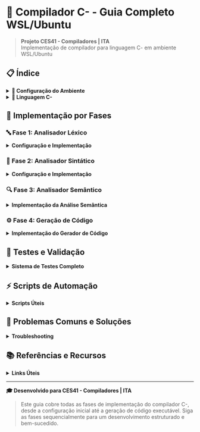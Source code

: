 # 🚀 Compilador C- - Guia Completo WSL/Ubuntu

> **Projeto CES41 - Compiladores | ITA**  
> Implementação de compilador para linguagem C- em ambiente WSL/Ubuntu

## 📋 Índice

<details>
<summary><strong>🔧 Configuração do Ambiente</strong></summary>

### Pré-requisitos WSL/Ubuntu

```bash
# Atualizar sistema
sudo apt update && sudo apt upgrade -y

# Instalar ferramentas essenciais
sudo apt install -y build-essential cmake flex bison python3 git

# Verificar instalações
cmake --version
gcc --version
flex --version
bison --version
```

### Estrutura do Projeto
```
labctc41250806_1601/
├── src/                    # Código fonte do compilador
│   ├── cminus.l           # Especificação léxica (Flex)
│   ├── cminus.y           # Especificação sintática (Bison) 
│   ├── main.c             # Programa principal
│   ├── globals.h          # Definições globais
│   └── util.c/h           # Utilitários
├── example/               # Arquivos de teste (.cm)
├── output/                # Saídas esperadas
├── build/                 # Diretório de compilação
└── CMakeLists.txt         # Configuração CMake
```

</details>

<details>
<summary><strong>📝 Linguagem C-</strong></summary>

### Características da Linguagem

**Tipos:** `int`, `void`  
**Operadores:** `:=` (atribuição), `=` (igualdade), `<`, `+`, `-`, `*`, `/`  
**Estruturas:** `if-then-else-end`, `repeat-until`  
**E/S:** `read`, `write`  

### Exemplo Básico
```c
/* Cálculo de MDC */
int gcd(int u, int v) {
    if (v = 0) then
        return u;
    else
        return gcd(v, u - u / v * v);
    end
}

void main(void) {
    int x, y;
    x := 48;
    y := 18;
    write gcd(x, y);
}
```

### Diferenças do C Padrão
| C- | C Padrão |
|----|----------|
| `:=` | `=` |
| `=` | `==` |
| `if-then-else-end` | `if-else` |
| `repeat-until` | `do-while` |

</details>

## 🎯 Implementação por Fases

### 🔤 **Fase 1: Analisador Léxico**

<details>
<summary><strong>Configuração e Implementação</strong></summary>

#### Compilação Apenas Léxica
```bash
# Criar diretório de build
mkdir -p build && cd build

# Configurar CMake apenas para análise léxica
cmake .. -DDOPARSE=FALSE

# Compilar
make

# Testar analisador léxico
./mycmcomp ../example/mdc.cm
```

#### Arquivo `src/cminus.l` - Estrutura Base
```lex
%option noyywrap

%{
#include "globals.h"
#include "util.h"
#include "scan.h"
char tokenString[MAXTOKENLEN+1];
%}

digit       [0-9]
number      {digit}+
letter      [a-zA-Z]
identifier  {letter}+
newline     \n
whitespace  [ \t]+

%%
"if"            {return IF;}
"then"          {return THEN;}
"else"          {return ELSE;}
"end"           {return END;}
"repeat"        {return REPEAT;}
"until"         {return UNTIL;}
"read"          {return READ;}
"write"         {return WRITE;}
"int"           {return INT;}
"void"          {return VOID;}
"return"        {return RETURN;}
{number}        {return NUM;}
{identifier}    {return ID;}
":="            {return ASSIGN;}
"="             {return EQ;}
"<"             {return LT;}
"+"             {return PLUS;}
"-"             {return MINUS;}
"*"             {return TIMES;}
"/"             {return OVER;}
"("             {return LPAREN;}
")"             {return RPAREN;}
";"             {return SEMI;}
","             {return COMMA;}
"{"             {return LBRACE;}
"}"             {return RBRACE;}
"["             {return LBRACKET;}
"]"             {return RBRACKET;}
{newline}       {lineno++;}
{whitespace}    {/* skip whitespace */}
"/*"            {
                  char c;
                  do {
                    c = input();
                    if (c == EOF) break;
                    if (c == '\n') lineno++;
                  } while (c != '*' || input() != '/');
                }
.               {return ERROR;}
%%
```

#### Testes da Fase Léxica
```bash
# Executar todos os testes léxicos
make runmycmcomp

# Comparar apenas saída léxica
make lexdiff

# Testar arquivo específico
./mycmcomp ../example/mdc.cm ../detailonlylex/mdc_lex.out
```

**Saída Esperada:**
```
1: reserved word: int
1: ID, name= gcd
1: (
1: reserved word: int
1: ID, name= u
...
```

</details>

### 🌳 **Fase 2: Analisador Sintático**

<details>
<summary><strong>Configuração e Implementação</strong></summary>

#### Compilação com Parser
```bash
# Reconfigurar CMake com parser
cmake .. -DDOPARSE=TRUE

# Recompilar
make

# Testar com análise sintática
./mycmcomp ../example/mdc.cm
```

#### Arquivo `src/cminus.y` - Estrutura Base
```yacc
%{
#include "globals.h"
#include "util.h"
#include "parse.h"
#include "scan.h"
%}

%union {
    TreeNode * tree;
    int opval;
}

%token <tree> IF THEN ELSE END REPEAT UNTIL READ WRITE
%token <tree> INT VOID RETURN
%token <opval> ASSIGN EQ LT PLUS MINUS TIMES OVER 
%token <opval> LPAREN RPAREN SEMI COMMA LBRACE RBRACE LBRACKET RBRACKET
%token <tree> NUM ID
%token ENDFILE ERROR

%type <tree> program declaration-list declaration
%type <tree> fun-declaration var-declaration
%type <tree> params param-list param
%type <tree> compound-stmt local-declarations statement-list
%type <tree> statement expression-stmt selection-stmt iteration-stmt
%type <tree> return-stmt expression simple-expression
%type <tree> additive-expression term factor call args arg-list

%nonassoc THEN
%nonassoc ELSE
%right ASSIGN
%left EQ LT
%left PLUS MINUS
%left TIMES OVER

%%
program : declaration-list
        { savedTree = $1; }
        ;

declaration-list : declaration-list declaration
                 { 
                   TreeNode * t = $1;
                   if (t != NULL) {
                     while (t->sibling != NULL) t = t->sibling;
                     t->sibling = $2;
                     $$ = $1;
                   } else $$ = $2;
                 }
                 | declaration { $$ = $1; }
                 ;

declaration : fun-declaration { $$ = $1; }
            | var-declaration { $$ = $1; }
            ;

/* Continuar implementação das regras gramaticais... */
%%
```

#### Testes da Fase Sintática
```bash
# Verificar árvore sintática
export TraceParse=1
./mycmcomp ../example/mdc.cm

# Executar todos os testes
make runmycmcomp
make rundiff
```

**Saída Esperada:**
```
Syntax tree:
Declare function (return type "int"): gcd
  Function param (int var): u
  Function param (int var): v
  Conditional selection
    Op: ==
      Id: v
      Const: 0
    Return
      Id: u
    Return
      Function call: gcd
        ...
```

</details>

### 🔍 **Fase 3: Analisador Semântico**

<details>
<summary><strong>Implementação da Análise Semântica</strong></summary>

#### Funcionalidades a Implementar

1. **Tabela de Símbolos** (`src/symtab.c`)
2. **Verificação de Tipos** (`src/analyze.c`)
3. **Verificação de Declarações**
4. **Controle de Escopo**

#### Estruturas Principais
```c
// Tipos de símbolos
typedef enum {
    FunctionSymbol,
    VariableSymbol,
    ParameterSymbol
} SymbolType;

// Entrada da tabela de símbolos
typedef struct symbol {
    char * name;
    SymbolType symType;
    ExpType dataType;
    int location;
    struct symbol * next;
} Symbol;
```

#### Verificações Semânticas
- Variáveis declaradas antes do uso
- Tipos compatíveis em atribuições
- Função `main` definida
- Parâmetros corretos em chamadas de função
- Retorno compatível com tipo da função

#### Testes Semânticos
```bash
# Habilitar trace semântico
export TraceAnalyze=1
./mycmcomp ../example/mdc.cm

# Testar erros semânticos
./mycmcomp ../example/ser1_variable_not_declared.cm
./mycmcomp ../example/ser2_invalid_void_assignment.cm
```

**Saída Esperada (Tabela de Símbolos):**
```
Symbol table:
Variable Name  Scope     ID Type  Data Type  Line Numbers
-------------  --------  -------  ---------  -------------------------
gcd                     fun      int         1 
main                    fun      void        9 
u              gcd       var      int         1  5  6 
v              gcd       var      int         1  5  6 
x              main      var      int        11 13 15 
y              main      var      int        12 14 15 
```

</details>

### ⚙️ **Fase 4: Geração de Código**

<details>
<summary><strong>Implementação do Gerador de Código</strong></summary>

#### Máquina Virtual TM

A máquina virtual TM executa código assembly simples com:
- **Registradores**: 8 registradores de propósito geral
- **Memória**: Array de 1000 posições
- **Instruções**: Load, Store, Aritméticas, Controle

#### Instruções TM Principais
```assembly
LD   r, d(s)    # Load: r := memory[d + s]
ST   r, d(s)    # Store: memory[d + s] := r
LDA  r, d(s)    # Load Address: r := d + s
LDC  r, d(s)    # Load Constant: r := d
JLT  r, d(s)    # Jump if Less Than
JEQ  r, d(s)    # Jump if Equal
ADD  r, d(s)    # Add: r := r + memory[d + s]
SUB  r, d(s)    # Subtract: r := r - memory[d + s]
MUL  r, d(s)    # Multiply: r := r * memory[d + s]
DIV  r, d(s)    # Divide: r := r / memory[d + s]
```

#### Geração de Código (`src/cgen.c`)
```c
void codeGen(TreeNode * tree, char * codefile) {
    if (tree != NULL) {
        switch (tree->nodekind) {
            case StmtK:
                genStmt(tree);
                break;
            case ExpK:
                genExp(tree);
                break;
            default:
                break;
        }
        codeGen(tree->sibling, codefile);
    }
}
```

#### Testes de Geração
```bash
# Habilitar trace de código
export TraceCode=1
./mycmcomp ../example/mdc.cm

# Executar código TM gerado
./tm mdc.tm

# Com entrada
echo "48 18" | ./tm mdc.tm
```

**Saída Esperada (Código TM):**
```
* TINY Compilation to TM Code
* Standard prelude:
  0:     LD  6,0(0)     load maxaddress from location 0
  1:     LD  2,0(0)     load maxaddress from location 0
  2:     ST  0,0(0)     clear location 0
* End of standard prelude.
* -> Function (gcd)
  4:     ST  0,-1(2)    store return address
  5:     LDC 0,0(0)     load constant 0
  ...
```

</details>

## 🧪 Testes e Validação

<details>
<summary><strong>Sistema de Testes Completo</strong></summary>

### Execução Rápida
```bash
# Executar todos os testes
make runmycmcomp

# Comparar com resultados esperados
make rundiff

# Comparação detalhada
make ddiff

# Comparação apenas léxica
make lexdiff
```

### Arquivos de Teste

**Testes Básicos:**
- `mdc.cm` - Cálculo de MDC
- `sort.cm` - Algoritmo de ordenação
- `assign_test_code.cm` - Testes de atribuição

**Testes de Erro:**
- `invalid_ch.cm` - Caracteres inválidos
- `missing_semicolon.cm` - Erros sintáticos
- `ser1_variable_not_declared.cm` - Erros semânticos

### Debug Avançado
```bash
# Habilitar todos os traces
export TraceScan=1
export TraceParse=1
export TraceAnalyze=1
export TraceCode=1

# Executar com debug completo
./mycmcomp ../example/mdc.cm 2>&1 | tee debug.log

# Analisar erros
grep -i error debug.log
```

</details>

## ⚡ Scripts de Automação

<details>
<summary><strong>Scripts Úteis</strong></summary>

### Script de Compilação Rápida
```bash
#!/bin/bash
# compile.sh

echo "🔨 Compilando Compilador C-..."

# Limpar build anterior
rm -rf build
mkdir build && cd build

# Configurar e compilar
if [ "$1" = "lex" ]; then
    echo "📝 Modo apenas léxico"
    cmake .. -DDOPARSE=FALSE
else
    echo "🌳 Modo completo"
    cmake .. -DDOPARSE=TRUE
fi

make

if [ $? -eq 0 ]; then
    echo "✅ Compilação bem-sucedida!"
    echo "🧪 Executando testes..."
    make runmycmcomp
    make rundiff
else
    echo "❌ Erro na compilação"
    exit 1
fi
```

### Script de Teste Individual
```bash
#!/bin/bash
# test.sh <arquivo.cm>

if [ $# -ne 1 ]; then
    echo "Uso: $0 <arquivo.cm>"
    exit 1
fi

FILE="$1"
cd build

echo "🧪 Testando $FILE..."

# Executar compilador
./mycmcomp "../example/$FILE"

# Se código TM foi gerado, executar
if [ -f "${FILE%.cm}.tm" ]; then
    echo "⚙️ Executando código TM..."
    ./tm "${FILE%.cm}.tm"
fi
```

</details>

## 🚨 Problemas Comuns e Soluções

<details>
<summary><strong>Troubleshooting</strong></summary>

### Erro: "CMake não encontra Flex/Bison"
```bash
# Verificar instalação
which flex bison

# Reinstalar se necessário
sudo apt install --reinstall flex bison
```

### Erro: "undefined reference to yylex"
```bash
# Limpar e recompilar
cd build
make clean
cmake .. -DDOPARSE=FALSE
make
```

### Erro: "Permission denied"
```bash
# Dar permissões corretas
chmod +x mycmcomp tm
```

### Diferenças nos Testes
```bash
# Verificar diferenças específicas
diff -u output/mdc.out alunoout/mdc.out

# Ignorar espaços em branco
diff -w output/mdc.out alunoout/mdc.out
```

</details>

## 📚 Referências e Recursos

<details>
<summary><strong>Links Úteis</strong></summary>

### Documentação Oficial
- [Flex Manual](https://westes.github.io/flex/manual/)
- [Bison Manual](https://www.gnu.org/software/bison/manual/)
- [CMake Documentation](https://cmake.org/documentation/)

### Livro de Referência
- "Compiler Construction: Principles and Practice" - Kenneth C. Louden

### Comandos Úteis WSL/Ubuntu
```bash
# Verificar versões das ferramentas
cmake --version && gcc --version && flex --version && bison --version

# Monitorar uso de memória
top -p $(pgrep mycmcomp)

# Encontrar arquivos por extensão
find . -name "*.cm" -o -name "*.l" -o -name "*.y"
```

</details>

---

**🎓 Desenvolvido para CES41 - Compiladores | ITA**

> Este guia cobre todas as fases de implementação do compilador C-, desde a configuração inicial até a geração de código executável. Siga as fases sequencialmente para um desenvolvimento estruturado e bem-sucedido.
